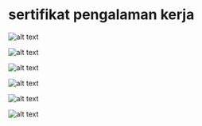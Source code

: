 # sertifikat pengalaman kerja

![alt text]((https://github.com/Taufiktaraibu/My_Certificate/blob/main/certifcate%20SPV/image0%20(2).jpeg))

![alt text]([https://github.com/Taufiktaraibu/My_Certificate/blob/main/certificate/Business%20Analytics%20with%20Excel_page-0001.jpg?raw=true](https://github.com/Taufiktaraibu/My_Certificate/blob/main/certifcate%20SPV/image0%20(2).jpeg))

![alt text]([https://github.com/Taufiktaraibu/My_Certificate/blob/main/certificate/Business%20Analytics%20with%20Excel_page-0001.jpg?raw=true](https://github.com/Taufiktaraibu/My_Certificate/blob/main/certifcate%20SPV/image0%20(2).jpeg))

![alt text]([https://github.com/Taufiktaraibu/My_Certificate/blob/main/certificate/Business%20Analytics%20with%20Excel_page-0001.jpg?raw=true](https://github.com/Taufiktaraibu/My_Certificate/blob/main/certifcate%20SPV/image0%20(2).jpeg))

![alt text]([https://github.com/Taufiktaraibu/My_Certificate/blob/main/certificate/Business%20Analytics%20with%20Excel_page-0001.jpg?raw=true](https://github.com/Taufiktaraibu/My_Certificate/blob/main/certifcate%20SPV/image0%20(2).jpeg))

![alt text]([https://github.com/Taufiktaraibu/My_Certificate/blob/main/certificate/Business%20Analytics%20with%20Excel_page-0001.jpg?raw=true](https://github.com/Taufiktaraibu/My_Certificate/blob/main/certifcate%20SPV/image0%20(2).jpeg))
